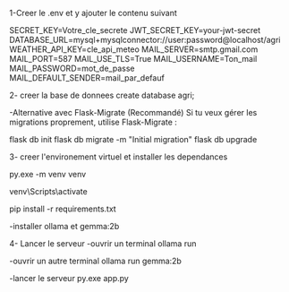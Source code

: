 1-Creer le .env et y ajouter le contenu suivant

SECRET_KEY=Votre_cle_secrete
JWT_SECRET_KEY=your-jwt-secret
DATABASE_URL=mysql+mysqlconnector://user:password@localhost/agri
WEATHER_API_KEY=cle_api_meteo
MAIL_SERVER=smtp.gmail.com
MAIL_PORT=587
MAIL_USE_TLS=True
MAIL_USERNAME=Ton_mail
MAIL_PASSWORD=mot_de_passe
MAIL_DEFAULT_SENDER=mail_par_defauf

2- creer la base de donnees
create database agri;

-Alternative avec Flask-Migrate (Recommandé) Si tu veux gérer les migrations proprement, utilise Flask-Migrate :

flask db init 
flask db migrate -m "Initial migration" flask db upgrade

3- creer l'environement virtuel et installer les dependances

py.exe -m venv venv

venv\Scripts\activate

pip install -r requirements.txt

-installer ollama et gemma:2b

4- Lancer le serveur
-ouvrir un terminal
ollama run

-ouvrir un autre terminal
ollama run gemma:2b

-lancer le serveur
py.exe app.py

